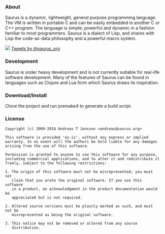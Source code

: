 ### About
Saurus is a dynamic, lightweight, general purpose programming language. The VM is written in portable C and can be easily embedded in another C or C++ program. The language is simple, powerful and dynamic in a fashion familiar to most programmers. Saurus is a dialect of Lisp, and shares with Lisp the code-as-data philosophy and a powerful macro system.

![](http://saurus.org/images/saurus_logo_64.png) [Tweets by @saurus_org](https://twitter.com/saurus_org)

### Development
Saurus is under heavy development and is not currently suitable for real-life software development. Many of the features of Saurus can be found in languages such as Clojure and Lua form which Saurus draws its inspiration.

### Download/Install
Clone the project and run premake4 to generate a build script.

### License
```
Copyright (c) 2009-2014 Andreas T Jonsson <andreas@saurus.org>

This software is provided 'as-is', without any express or implied
warranty. In no event will the authors be held liable for any damages
arising from the use of this software.

Permission is granted to anyone to use this software for any purpose,
including commercial applications, and to alter it and redistribute it
freely, subject to the following restrictions:

1. The origin of this software must not be misrepresented; you must not
   claim that you wrote the original software. If you use this software
   in a product, an acknowledgment in the product documentation would be
   appreciated but is not required.

2. Altered source versions must be plainly marked as such, and must not be
   misrepresented as being the original software.

3. This notice may not be removed or altered from any source
   distribution.
```
